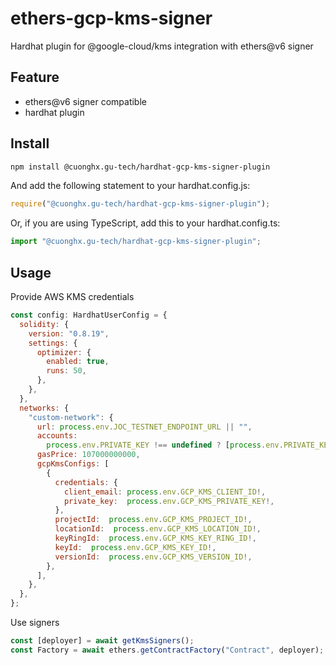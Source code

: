 # ethers-gcp-kms-signer

Hardhat plugin for @google-cloud/kms integration with ethers@v6 signer

## Feature

- ethers@v6 signer compatible
- hardhat plugin

## Install

```sh
npm install @cuonghx.gu-tech/hardhat-gcp-kms-signer-plugin
```

And add the following statement to your hardhat.config.js:

```js
require("@cuonghx.gu-tech/hardhat-gcp-kms-signer-plugin");
```

Or, if you are using TypeScript, add this to your hardhat.config.ts:

```js
import "@cuonghx.gu-tech/hardhat-gcp-kms-signer-plugin";
```

## Usage

Provide AWS KMS credentials

```javascript
const config: HardhatUserConfig = {
  solidity: {
    version: "0.8.19",
    settings: {
      optimizer: {
        enabled: true,
        runs: 50,
      },
    },
  },
  networks: {
    "custom-network": {
      url: process.env.JOC_TESTNET_ENDPOINT_URL || "",
      accounts:
        process.env.PRIVATE_KEY !== undefined ? [process.env.PRIVATE_KEY] : [],
      gasPrice: 107000000000,
      gcpKmsConfigs: [
        {
          credentials: {
            client_email: process.env.GCP_KMS_CLIENT_ID!,
            private_key:  process.env.GCP_KMS_PRIVATE_KEY!,
          },
          projectId:  process.env.GCP_KMS_PROJECT_ID!,
          locationId:  process.env.GCP_KMS_LOCATION_ID!,
          keyRingId:  process.env.GCP_KMS_KEY_RING_ID!,
          keyId:  process.env.GCP_KMS_KEY_ID!,
          versionId:  process.env.GCP_KMS_VERSION_ID!,
        },
      ],
    },
  },
};
```

Use signers

```js
const [deployer] = await getKmsSigners();
const Factory = await ethers.getContractFactory("Contract", deployer);
```
